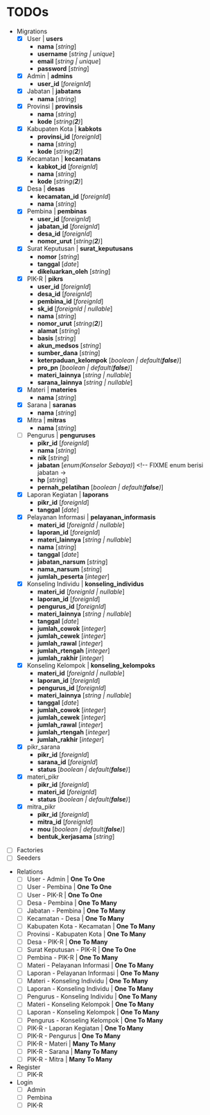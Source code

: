 # TODOs

- Migrations
  - [x] User | **users**
    - **nama** [_string_]
    - **username** [_string | unique_]
    - **email** [_string | unique_]
    - **password** [_string_]
  - [x] Admin | **admins**
    - **user_id** [_foreignId_]
  - [x] Jabatan | **jabatans**
    - **nama** [_string_]
  - [x] Provinsi | **provinsis**
    - **nama** [_string_]
    - **kode** [_string(**2**)_]
  - [x] Kabupaten Kota | **kabkots**
    - **provinsi_id** [_foreignId_]
    - **nama** [_string_]
    - **kode** [_string(**2**)_]
  - [x] Kecamatan | **kecamatans**
    - **kabkot_id** [_foreignId_]
    - **nama** [_string_]
    - **kode** [_string(**2**)_]
  - [x] Desa | **desas**
    - **kecamatan_id** [_foreignId_]
    - **nama** [_string_]
  - [x] Pembina | **pembinas**
    - **user_id** [_foreignId_]
    - **jabatan_id** [_foreignId_]
    - **desa_id** [_foreignId_]
    - **nomor_urut** [_string(**2**)_]
  - [x] Surat Keputusan | **surat_keputusans**
    - **nomor** [_string_]
    - **tanggal** [_date_]
    - **dikeluarkan_oleh** [_string_]
  - [x] PIK-R | **pikrs**
    - **user_id** [_foreignId_]
    - **desa_id** [_foreignId_]
    - **pembina_id** [_foreignId_]
    - **sk_id** [_foreignId | nullable_]
    - **nama** [_string_]
    - **nomor_urut** [_string(**2**)_]
    - **alamat** [_string_]
    - **basis** [_string_]
    - **akun_medsos** [_string_]
    - **sumber_dana** [_string_]
    - **keterpaduan_kelompok** [_boolean | default(**false**)_]
    - **pro_pn** [_boolean | default(**false**)_]
    - **materi_lainnya** [*string | nullable*]
    - **sarana_lainnya** [*string | nullable*]
  - [x] Materi | **materies**
    - **nama** [_string_]
  - [x] Sarana | **saranas**
    - **nama** [_string_]
  - [x] Mitra | **mitras**
    - **nama** [_string_]
  - [ ] Pengurus | **penguruses**
    - **pikr_id** [_foreignId_]
    - **nama** [_string_]
    - **nik** [_string_]
    - **jabatan** [_enum(Konselor Sebaya)_] <!-- FIXME enum berisi jabatan ->
    - **hp** [_string_]
    - **pernah_pelatihan** [_boolean | default(**false**)_]
  - [x] Laporan Kegiatan | **laporans**
    - **pikr_id** [_foreignId_]
    - **tanggal** [_date_]
  - [x] Pelayanan Informasi | **pelayanan_informasis**
    - **materi_id** [_foreignId | nullable_]
    - **laporan_id** [_foreignId_]
    - **materi_lainnya** [_string | nullable_]
    - **nama** [_string_]
    - **tanggal** [_date_]
    - **jabatan_narsum** [_string_]
    - **nama_narsum** [_string_]
    - **jumlah_peserta** [_integer_]
  - [x] Konseling Individu | **konseling_individus**
    - **materi_id** [_foreignId | nullable_]
    - **laporan_id** [_foreignId_]
    - **pengurus_id** [_foreignId_]
    - **materi_lainnya** [_string | nullable_]
    - **tanggal** [_date_]
    - **jumlah_cowok** [_integer_]
    - **jumlah_cewek** [_integer_]
    - **jumlah_rawal** [_integer_]
    - **jumlah_rtengah** [_integer_]
    - **jumlah_rakhir** [_integer_]
  - [x] Konseling Kelompok | **konseling_kelompoks**
    - **materi_id** [_foreignId | nullable_]
    - **laporan_id** [_foreignId_]
    - **pengurus_id** [_foreignId_]
    - **materi_lainnya** [_string | nullable_]
    - **tanggal** [_date_]
    - **jumlah_cowok** [_integer_]
    - **jumlah_cewek** [_integer_]
    - **jumlah_rawal** [_integer_]
    - **jumlah_rtengah** [_integer_]
    - **jumlah_rakhir** [_integer_]
  - [x] pikr_sarana
    - **pikr_id** [_foreignId_]
    - **sarana_id** [_foreignId_]
    - **status** [_boolean | default(**false**)_]
  - [x] materi_pikr
    - **pikr_id** [_foreignId_]
    - **materi_id** [_foreignId_]
    - **status** [_boolean | default(**false**)_]
  - [x] mitra_pikr
    - **pikr_id** [_foreignId_]
    - **mitra_id** [_foreignId_]
    - **mou** [_boolean | default(**false**)_]
    - **bentuk_kerjasama** [_string_]
- [ ] Factories
- [ ] Seeders
- Relations
  - [ ] User - Admin | **One To One**
  - [ ] User - Pembina | **One To One**
  - [ ] User - PIK-R | **One To One**
  - [ ] Desa - Pembina | **One To Many**
  - [ ] Jabatan - Pembina | **One To Many**
  - [ ] Kecamatan - Desa | **One To Many**
  - [ ] Kabupaten Kota - Kecamatan | **One To Many**
  - [ ] Provinsi - Kabupaten Kota | **One To Many**
  - [ ] Desa - PIK-R | **One To Many**
  - [ ] Surat Keputusan - PIK-R | **One To One**
  - [ ] Pembina - PIK-R | **One To Many**
  - [ ] Materi - Pelayanan Informasi | **One To Many**
  - [ ] Laporan - Pelayanan Informasi | **One To Many**
  - [ ] Materi - Konseling Individu | **One To Many**
  - [ ] Laporan - Konseling Individu | **One To Many**
  - [ ] Pengurus - Konseling Individu | **One To Many**
  - [ ] Materi - Konseling Kelompok | **One To Many**
  - [ ] Laporan - Konseling Kelompok | **One To Many**
  - [ ] Pengurus - Konseling Kelompok | **One To Many**
  - [ ] PIK-R - Laporan Kegiatan | **One To Many**
  - [ ] PIK-R - Pengurus | **One To Many**
  - [ ] PIK-R - Materi | **Many To Many**
  - [ ] PIK-R - Sarana | **Many To Many**
  - [ ] PIK-R - Mitra | **Many To Many**
- Register
  - [ ] PIK-R
- Login
  - [ ] Admin
  - [ ] Pembina
  - [ ] PIK-R
